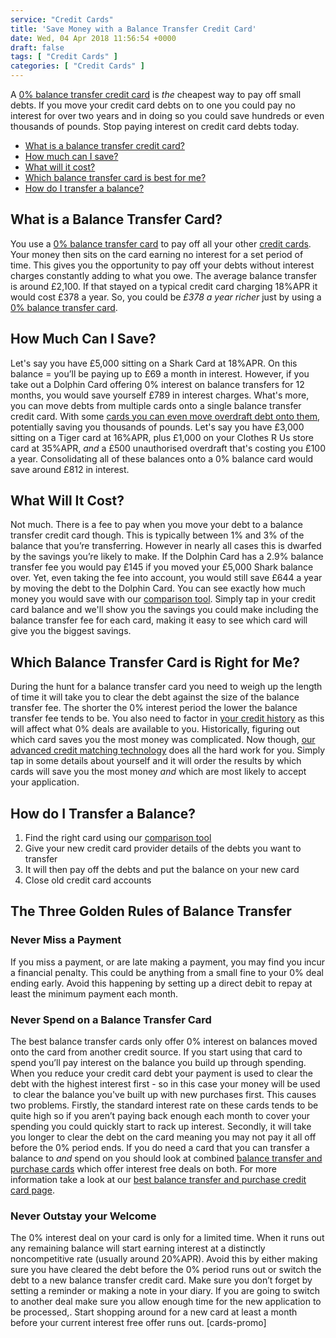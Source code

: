 ```yaml
---
service: "Credit Cards"
title: 'Save Money with a Balance Transfer Credit Card'
date: Wed, 04 Apr 2018 11:56:54 +0000
draft: false
tags: [ "Credit Cards" ]
categories: [ "Credit Cards" ]
---
```


A [0% balance transfer credit card](https://www.totallymoney.com/credit-cards/balance-transfer/) is _the_ cheapest way to pay off small debts. If you move your credit card debts on to one you could pay no interest for over two years and in doing so you could save hundreds or even thousands of pounds. Stop paying interest on credit card debts today.

*   [What is a balance transfer credit card?](#what)
*   [How much can I save?](#how)
*   [What will it cost?](#catch)
*   [Which balance transfer card is best for me?](#best)
*   [How do I transfer a balance?](#howtransfer)

What is a Balance Transfer Card?
--------------------------------

You use a [0% balance transfer card](https://www.totallymoney.com/credit-cards/balance-transfer/) to pay off all your other [credit cards](https://www.totallymoney.com/credit-cards/). Your money then sits on the card earning no interest for a set period of time. This gives you the opportunity to pay off your debts without interest charges constantly adding to what you owe. The average balance transfer is around £2,100. If that stayed on a typical credit card charging 18%APR it would cost £378 a year. So, you could be _£378 a year richer_ just by using a [0% balance transfer card](https://www.totallymoney.com/credit-cards/balance-transfer/).

How Much Can I Save?
--------------------

Let's say you have £5,000 sitting on a Shark Card at 18%APR. On this balance = you’ll be paying up to £69 a month in interest. However, if you take out a Dolphin Card offering 0% interest on balance transfers for 12 months, you would save yourself £789 in interest charges. What's more, you can move debts from multiple cards onto a single balance transfer credit card. With some [cards you can even move overdraft debt onto them](https://www.totallymoney.com/credit-cards/money-transfer-credit-cards/), potentially saving you thousands of pounds. Let's say you have £3,000 sitting on a Tiger card at 16%APR, plus £1,000 on your Clothes R Us store card at 35%APR, _and_ a £500 unauthorised overdraft that's costing you £100 a year. Consolidating all of these balances onto a 0% balance card would save around £812 in interest.

What Will It Cost?
------------------

Not much. There is a fee to pay when you move your debt to a balance transfer credit card though. This is typically between 1% and 3% of the balance that you’re transferring. However in nearly all cases this is dwarfed by the savings you’re likely to make. If the Dolphin Card has a 2.9% balance transfer fee you would pay £145 if you moved your £5,000 Shark balance over. Yet, even taking the fee into account, you would still save £644 a year by moving the debt to the Dolphin Card. You can see exactly how much money you would save with our [comparison tool](https://www.totallymoney.com/credit-cards/). Simply tap in your credit card balance and we'll show you the savings you could make including the balance transfer fee for each card, making it easy to see which card will give you the biggest savings.

Which Balance Transfer Card is Right for Me?
--------------------------------------------

During the hunt for a balance transfer card you need to weigh up the length of time it will take you to clear the debt against the size of the balance transfer fee. The shorter the 0% interest period the lower the balance transfer fee tends to be. You also need to factor in [your credit history](https://www.totallymoney.com/free-credit-report/understanding-your-credit-score/) as this will affect what 0% deals are available to you. Historically, figuring out which card saves you the most money was complicated. Now though, [our advanced credit matching technology](https://www.totallymoney.com/credit-cards/) does all the hard work for you. Simply tap in some details about yourself and it will order the results by which cards will save you the most money _and_ which are most likely to accept your application.

How do I Transfer a Balance?
----------------------------

1.  Find the right card using our [comparison tool](https://www.totallymoney.com/credit-cards/)
2.  Give your new credit card provider details of the debts you want to transfer
3.  It will then pay off the debts and put the balance on your new card
4.  Close old credit card accounts

The Three Golden Rules of Balance Transfer
------------------------------------------

### Never Miss a Payment

If you miss a payment, or are late making a payment, you may find you incur a financial penalty. This could be anything from a small fine to your 0% deal ending early. Avoid this happening by setting up a direct debit to repay at least the minimum payment each month.

### Never Spend on a Balance Transfer Card

The best balance transfer cards only offer 0% interest on balances moved onto the card from another credit source. If you start using that card to spend you’ll pay interest on the balance you build up through spending. When you reduce your credit card debt your payment is used to clear the debt with the highest interest first - so in this case your money will be used  to clear the balance you've built up with new purchases first. This causes two problems. Firstly, the standard interest rate on these cards tends to be quite high so if you aren’t paying back enough each month to cover your spending you could quickly start to rack up interest. Secondly, it will take you longer to clear the debt on the card meaning you may not pay it all off before the 0% period ends. If you do need a card that you can transfer a balance to _and_ spend on you should look at combined [balance transfer and purchase cards](https://www.totallymoney.com/credit-cards/0-percent/) which offer interest free deals on both. For more information take a look at our [best balance transfer and purchase credit card page](https://www.totallymoney.com/credit-cards/0-percent/).

### Never Outstay your Welcome

The 0% interest deal on your card is only for a limited time. When it runs out any remaining balance will start earning interest at a distinctly noncompetitive rate (usually around 20%APR). Avoid this by either making sure you have cleared the debt before the 0% period runs out or switch the debt to a new balance transfer credit card. Make sure you don’t forget by setting a reminder or making a note in your diary. If you are going to switch to another deal make sure you allow enough time for the new application to be processed,. Start shopping around for a new card at least a month before your current interest free offer runs out. \[cards-promo\]